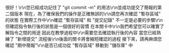 很好！\r\n您已經成功記住了 "git commit -m" 的用法\r\n並成功提交了簡報的第二個版本
現在，為了確保我們的操作是正確無誤的\r\n請您再次確認 "暫存區域" 的狀態
在實際工作中\r\n確認 "暫存區域" 和 "提交記錄" 不一定是必要的步驟\r\n但確認指令執行後的狀態是一個很好的習慣
在本關卡中\r\n我們希望您可以確實了解指令之間的用途
因此在教學過程中\r\n需要您去確認執行後的內容
當您已經熟練了 "新增提交" 流程後\r\n後面的關卡將會縮短確認的過程
接下來，請再麻煩您確認 "期中簡報"\r\n是否已成功從 "暫存區域" 移動到 "儲存庫" 中